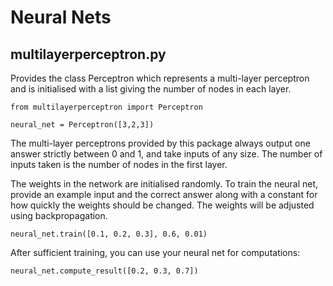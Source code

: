 Neural Nets
===========

multilayerperceptron.py
-----------------------

Provides the class Perceptron which represents a multi-layer perceptron and is initialised with a list giving the number of nodes in each layer.
    
    from multilayerperceptron import Perceptron

    neural_net = Perceptron([3,2,3])

The multi-layer perceptrons provided by this package always output one answer strictly between 0 and 1, and take inputs of any size. The number of inputs taken is the number of nodes in the first layer.

The weights in the network are initialised randomly. To train the neural net, provide an example input and the correct answer along with a constant for how quickly the weights should be changed. The weights will be adjusted using backpropagation.

    neural_net.train([0.1, 0.2, 0.3], 0.6, 0.01)

After sufficient training, you can use your neural net for computations:

    neural_net.compute_result([0.2, 0.3, 0.7])

